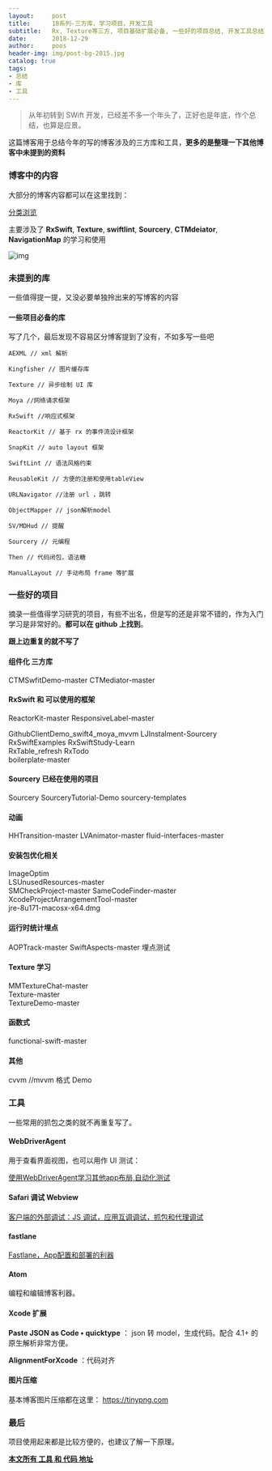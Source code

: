 ```yaml
---
layout:     post
title:      18系列-三方库，学习项目，开发工具
subtitle:   Rx, Texture等三方, 项目基础扩展必备, 一些好的项目总结, 开发工具总结
date:       2018-12-29
author:     poos
header-img: img/post-bg-2015.jpg
catalog: true
tags:
- 总结
- 库
- 工具
---
```


>  从年初转到 SWift 开发，已经差不多一个年头了，正好也是年底，作个总结，也算是应景。

这篇博客用于总结今年的写的博客涉及的三方库和工具，**更多的是整理一下其他博客中未提到的资料**

### 博客中的内容

 大部分的博客内容都可以在这里找到：

 [分类浏览](https://poos.github.io/tags)

主要涉及了 **RxSwift**,  **Texture**,  **swiftlint**,  **Sourcery**,  **CTMdeiator**,  **NavigationMap** 的学习和使用

 ![img](https://poos.github.io/img/2018poos_github_io.png)


### 未提到的库

一些值得提一提，又没必要单独拎出来的写博客的内容

#### 一些项目必备的库

写了几个，最后发现不容易区分博客提到了没有，不如多写一些吧

```
AEXML // xml 解析

Kingfisher // 图片缓存库

Texture // 异步绘制 UI 库

Moya //网络请求框架

RxSwift //响应式框架

ReactorKit // 基于 rx 的事件流设计框架

SnapKit // auto layout 框架

SwiftLint // 语法风格约束

ReusableKit // 方便的注册和使用tableView

URLNavigator //注册 url ，跳转

ObjectMapper // json解析model

SV/MDHud // 提醒

Sourcery // 元编程

Then // 代码闭包，语法糖

ManualLayout // 手动布局 frame 等扩展

```

### 一些好的项目

摘录一些值得学习研究的项目，有些不出名，但是写的还是非常不错的，作为入门学习是非常好的。**都可以在 github 上找到**。

**跟上边重复的就不写了**

#### 组件化 三方库

CTMSwfitDemo-master
CTMediator-master

#### RxSwift 和 可以使用的框架

ReactorKit-master
ResponsiveLabel-master  

GithubClientDemo_swift4_moya_mvvm
LJInstalment-Sourcery  
RxSwiftExamples
RxSwiftStudy-Learn  
RxTable_refresh
RxTodo  
boilerplate-master  


#### Sourcery  已经在使用的项目

Sourcery
SourceryTutorial-Demo
sourcery-templates

#### 动画

HHTransition-master
LVAnimator-master
fluid-interfaces-master

#### 安装包优化相关

ImageOptim  
LSUnusedResources-master  
SMCheckProject-master
SameCodeFinder-master
XcodeProjectArrangementTool-master  
jre-8u171-macosx-x64.dmg  

#### 运行时统计埋点

AOPTrack-master
SwiftAspects-master
埋点测试  

#### Texture 学习

MMTextureChat-master  
Texture-master  
TextureDemo-master  

#### 函数式

functional-swift-master

#### 其他
cvvm //mvvm 格式 Demo


### 工具

一些常用的抓包之类的就不再重复写了。


#### WebDriverAgent

用于查看界面视图，也可以用作 UI 测试：

[使用WebDriverAgent学习其他app布局,自动化测试](https://poos.github.io/2018/07/07/WebDriverAgent/)


#### Safari 调试 Webview

[客户端的外部调试：JS 调试，应用互调调试，抓包和代理调试](https://poos.github.io/2018/11/12/ProjectConnectTest/)


#### fastlane

[Fastlane，App配置和部署的利器](https://poos.github.io/2018/07/24/Fastlane/)


#### Atom

编程和编辑博客利器。

#### Xcode 扩展

**Paste JSON as Code • quicktype** ：  json 转 model，生成代码。配合 4.1+ 的原生解析非常方便。

**AlignmentForXcode** ：代码对齐

#### 图片压缩

基本博客图片压缩都在这里： https://tinypng.com


### 最后

项目使用起来都是比较方便的，也建议了解一下原理。


**[本文所有 工具 和 代码 地址](https://github.com/poos/BlogDemo)**
